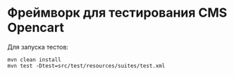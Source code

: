 <h1>Фреймворк для тестирования CMS Opencart</h1>

Для запуска тестов:
```
mvn clean install
mvn test -Dtest=src/test/resources/suites/test.xml
```
